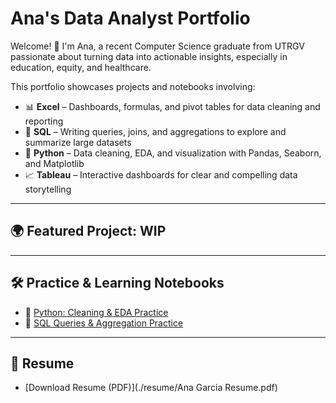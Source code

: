 # Ana's Data Analyst Portfolio

Welcome! 👋 I'm Ana, a recent Computer Science graduate from UTRGV passionate about turning data into actionable insights, especially in education, equity, and healthcare.

This portfolio showcases projects and notebooks involving:

- 📊 **Excel** – Dashboards, formulas, and pivot tables for data cleaning and reporting  
- 🧠 **SQL** – Writing queries, joins, and aggregations to explore and summarize large datasets  
- 🐍 **Python** – Data cleaning, EDA, and visualization with Pandas, Seaborn, and Matplotlib  
- 📈 **Tableau** – Interactive dashboards for clear and compelling data storytelling  

---

## 🌍 Featured Project: WIP

---

## 🛠️ Practice & Learning Notebooks

- 🐍 [Python: Cleaning & EDA Practice](./data_analytics_learning/cleaning_basics_EDA.ipynb)  
- 🧠 [SQL Queries & Aggregation Practice](./sql-practice)

---

## 📄 Resume

- [Download Resume (PDF)](./resume/Ana Garcia Resume.pdf)
